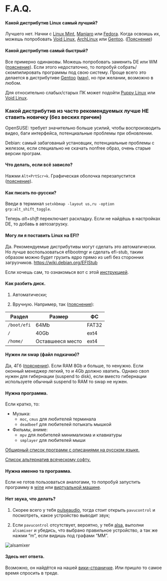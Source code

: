 # F.A.Q.

#### Какой дистрибутив Linux самый лучший?

Лучшего нет. Начни с [Linux Mint](http://mintlinux.ru/), [Manjaro](https://manjaro.ru/) или [Fedora](https://getfedora.org/).  Когда освоишь их, можешь попробовать [Void Linux](http://www.voidlinux.eu/), [ArchLinux](https://www.archlinux.org) или [Gentoo](https://gentoo.org/). ([Пояснение](https://github.com/for2ch/Linux-F.A.Q/blob/master/resources/documets/%D0%94%D0%B8%D1%81%D1%82%D1%80%D0%B8%D0%B1%D1%83%D1%82%D0%B8%D0%B2%D1%8B.md))

#### Какой дистрибутив самый быстрый?

Все примерно одинаковы. Можешь попробовать заменить DE или WM ([пояснение](https://github.com/for2ch/Linux-F.A.Q/blob/master/resources/documets/%D0%9E%20DE%20%D0%B8%20WM.md)). Если этого недостаточно, то попробуй собрать/скомпилировать программы под свою систему. Проще всего это делается в дистрибутиве [Gentoo](https://www.gentoo.org/) ([ман](https://github.com/for2ch/Linux-F.A.Q/blob/master/resources/documets/Gentoo.md)), но при желании, возможно в любом.

Для относительно слабых/старых ПК может подойти [Puppy Linux](http://puppylinux.org/main/Overview%20and%20Getting%20Started.htm) или [Void Linux](http://www.voidlinux.eu/).

### Какой дистрибутив из часто рекомендуемых лучше НЕ ставить новичку (без веских причин)

OpenSUSE: требует значительно больше усилий, чтобы воспроизводить видео, баги интерфейса, потенциальные проблемы при обновлении.

Debian: самый забагованый установщик, потенциальные проблемы с железом, если специально не скачать nonfree образ, очень старые версии програм.

#### Что делать, если всё зависло?

Нажми `Alt+PrtScr+k`. Графическая оболочка перезапустится ([пояснение](https://github.com/for2ch/Linux-F.A.Q/blob/master/resources/documets/Magic%20in%20SysRQ.md)).

#### Как писать по-русски?

Введи в терминал `setxkbmap -layout us,ru -option grp:alt_shift_toggle`.

Теперь *alt+shift* переключает раскладку. Если не найдёшь в настройках DE, то добавь в автозагрузку.

#### Могу ли я поставить Linux на EFI?

Да. Рекомендуемые дистрибутивы могут сделать это автоматически.
Но лучше воспользоваться efibootmgr и сделать efi-stub, таким образом можно будет грузить ядро прямо из uefi без сторонних загрузчиков.
https://wiki.debian.org/EFIStub


Если хочешь сам, то ознакомься вот с этой [инструкцией](https://github.com/for2ch/Linux-F.A.Q/blob/master/resources/documets/%D0%98%D0%BD%D1%81%D1%82%D1%80%D1%83%D0%BA%D1%86%D0%B8%D1%8F%20%D0%BF%D0%BE%20%D1%83%D1%81%D1%82%D0%B0%D0%BD%D0%BE%D0%B2%D0%BA%D0%B5%20%D1%81%20EFI.md).

#### Как разбить диск.

1. Автоматически;

2. Вручную. Например, так ([пояснение](https://github.com/for2ch/Linux-F.A.Q/blob/master/resources/documets/%D1%80%D0%B0%D0%B7%D0%BC%D0%B5%D1%82%D0%BA%D0%B0.md)):

| Раздел        | Размер        | ФС          |
| ------------- | ------------- | ----------- |
| `/boot/efi`  | 64Mb  | FAT32
| `/`  | 40Gb  | ext4
| `/home/`  | Оставшееся место  | ext4

#### Нужен ли swap (файл подкачки)?

Да, 4Гб ([пояснение](https://github.com/for2ch/Linux-F.A.Q/blob/master/resources/documets/swap.md)).
Если RAM 8Gb и больше, то ненужно. Если оконный менеджер легкий, то и 4Gb должно хватить.
Однако своп нужен для гибернации (suspend to disk), если вместо гибернации используете обычный suspend to RAM то swap не нужен.

#### Нужна программа.

Если кратко, то:

* Музыка:
  * `moc`, `cmus` для любителей терминала
  * `deadbeef` для любителей потыкать мышкой
* Фильмы, аниме:
  * `mpv` для любителей минимализма и клавиатуры
  * `smplayer` для любителей мыши

[Обширный список программ с описаниями на русском языке.](https://wiki.archlinux.org/index.php/List_of_applications_(%D0%A0%D1%83%D1%81%D1%81%D0%BA%D0%B8%D0%B9))

[Список альтернатив всяческому софту.](https://alternativeto.net/)

#### Нужна именно та программа.

Если не готов пользоваться аналогами, то попробуй запустить программу в [wine](https://ru.wikipedia.org/wiki/Wine) или [виртуальной машине](https://ru.wikipedia.org/wiki/Виртуальная_машина).

#### Нет звука, что делать?

1. Скорее всего у тебя [pulseaudio](https://ru.wikipedia.org/wiki/PulseAudio), тогда стоит открыть `pavucontrol` и посмотреть, какое устройство выводит звук;

2. Если `pavucontrol` отсутствует, вероятно, у тебя [alsa](https://ru.wikipedia.org/wiki/ALSA), выполни `alsamixer` и убедись, что выбрано правильное устройство, а так же нажми “m”, если видишь под графами “MM”.

![alsamixer](https://raw.githubusercontent.com/for2ch/Linux-F.A.Q/master/resources/pictures/alsamixer.png "alsamixer")

#### Здесь нет ответа.

Возможно, он найдётся на нашей [вики-страничке](https://github.com/for2ch/Linux-F.A.Q/wiki). Или пришло то самое время спросить в треде.
